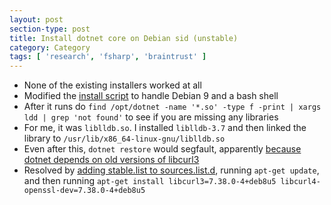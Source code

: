 ```yaml
---
layout: post
section-type: post
title: Install dotnet core on Debian sid (unstable) 
category: Category
tags: [ 'research', 'fsharp', 'braintrust' ]
---
```

- None of the existing installers worked at all
- Modified the [install script](https://gist.github.com/aolney/8d951cc15692e772e0ace8e27800555a) to handle Debian 9 and a bash shell
- After it runs do `find /opt/dotnet -name '*.so' -type f -print | xargs ldd | grep 'not found'` to see if you are missing any libraries
- For me, it was `liblldb.so`. I installed `liblldb-3.7` and then linked the library to `/usr/lib/x86_64-linux-gnu/liblldb.so`
- Even after this, `dotnet restore` would segfault, apparently [because dotnet depends on old versions of libcurl3](https://github.com/dotnet/core-setup/issues/545)
- Resolved by [adding stable.list to sources.list.d](https://serverfault.com/questions/22414/how-can-i-run-debian-stable-but-install-some-packages-from-testing), running `apt-get update`, and then running `apt-get install libcurl3=7.38.0-4+deb8u5 libcurl4-openssl-dev=7.38.0-4+deb8u5`
